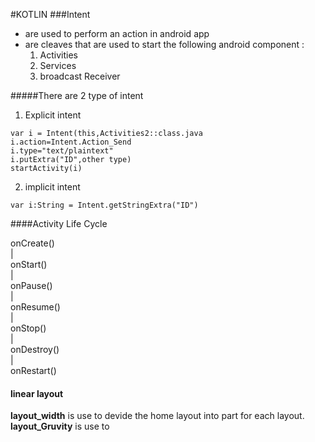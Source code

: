 #KOTLIN
###Intent
* are used to perform an action in android app
* are cleaves that are used to start the following android component :  
  1. Activities
  2. Services
  3. broadcast Receiver    

#####There are 2 type of intent
1. Explicit intent  
```
var i = Intent(this,Activities2::class.java
i.action=Intent.Action_Send
i.type="text/plaintext"
i.putExtra("ID",other type)
startActivity(i)
```  

2. implicit intent  
```
var i:String = Intent.getStringExtra("ID")
```  
####Activity Life Cycle

onCreate()  
    |  
onStart()  
    |  
onPause()  
    |  
onResume()  
    |    
onStop()  
    |  
onDestroy()  
    |  
onRestart()  

#### linear layout
__layout_width__ is use to devide the home layout into part for each layout.
__layout_Gruvity__ is use to 